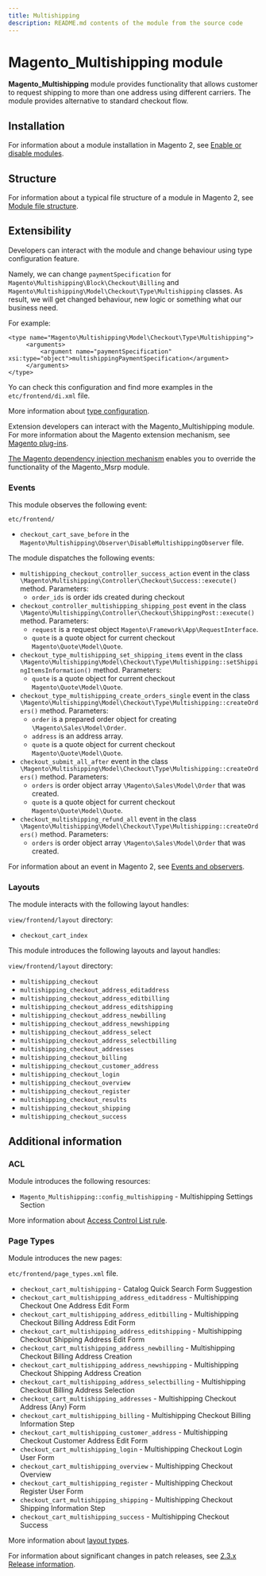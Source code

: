 ```yaml
---
title: Multishipping
description: README.md contents of the module from the source code
---
```


# Magento_Multishipping module

**Magento_Multishipping** module provides functionality that allows customer to request shipping to more than one address
using different carriers. The module provides alternative to standard checkout flow.

## Installation

For information about a module installation in Magento 2, see [Enable or disable modules](https://devdocs.magento.com/guides/v2.4/install-gde/install/cli/install-cli-subcommands-enable.html).

## Structure

For information about a typical file structure of a module in Magento 2,
 see [Module file structure](https://devdocs.magento.com/guides/v2.4/extension-dev-guide/build/module-file-structure.html#module-file-structure).

## Extensibility

Developers can interact with the module and change behaviour using type configuration feature.

Namely, we can change `paymentSpecification` for `Magento\Multishipping\Block\Checkout\Billing` and `Magento\Multishipping\Model\Checkout\Type\Multishipping` classes.
As result, we will get changed behaviour, new logic or something what our business need.

For example:

```
<type name="Magento\Multishipping\Model\Checkout\Type\Multishipping">
     <arguments>
         <argument name="paymentSpecification" xsi:type="object">multishippingPaymentSpecification</argument>
     </arguments>
</type>
```

Yo can check this configuration and find more examples in the `etc/frontend/di.xml` file.

More information about [type configuration](https://devdocs.magento.com/guides/v2.4/extension-dev-guide/build/di-xml-file.html).

Extension developers can interact with the Magento_Multishipping module. For more information about the Magento extension mechanism, see [Magento plug-ins](https://devdocs.magento.com/guides/v2.4/extension-dev-guide/plugins.html).

[The Magento dependency injection mechanism](https://devdocs.magento.com/guides/v2.4/extension-dev-guide/depend-inj.html) enables you to override the functionality of the Magento_Msrp module.

### Events

This module observes the following event:

`etc/frontend/`

 - `checkout_cart_save_before` in the `Magento\Multishipping\Observer\DisableMultishippingObserver` file.

The module dispatches the following events:

- `multishipping_checkout_controller_success_action` event in the
  class `\Magento\Multishipping\Controller\Checkout\Success::execute()` method. Parameters:
    - `order_ids` is order ids created during checkout
- `checkout_controller_multishipping_shipping_post` event in the
  class `\Magento\Multishipping\Controller\Checkout\ShippingPost::execute()` method. Parameters:
    - `request` is a request object `Magento\Framework\App\RequestInterface`.
    - `quote` is a quote object for current checkout `Magento\Quote\Model\Quote`.
- `checkout_type_multishipping_set_shipping_items` event in the
  class `\Magento\Multishipping\Model\Checkout\Type\Multishipping::setShippingItemsInformation()` method. Parameters:
    - `quote` is a quote object for current checkout `Magento\Quote\Model\Quote`.
- `checkout_type_multishipping_create_orders_single` event in the
  class `\Magento\Multishipping\Model\Checkout\Type\Multishipping::createOrders()` method. Parameters:
    - `order` is a prepared order object for creating `\Magento\Sales\Model\Order`.
    - `address` is an address array.
    - `quote` is a quote object for current checkout `Magento\Quote\Model\Quote`.
- `checkout_submit_all_after` event in the
  class `\Magento\Multishipping\Model\Checkout\Type\Multishipping::createOrders()` method. Parameters:
    - `orders` is order object array `\Magento\Sales\Model\Order`  that was created.
    - `quote` is a quote object for current checkout `Magento\Quote\Model\Quote`.
- `checkout_multishipping_refund_all` event in the
  class `\Magento\Multishipping\Model\Checkout\Type\Multishipping::createOrders()` method. Parameters:
    - `orders` is order object array `\Magento\Sales\Model\Order`  that was created.

For information about an event in Magento 2, see [Events and observers](http://devdocs.magento.com/guides/v2.3/extension-dev-guide/events-and-observers.html#events).

### Layouts

The module interacts with the following layout handles:

`view/frontend/layout` directory:

 - `checkout_cart_index`

This module introduces the following layouts and layout handles:

`view/frontend/layout` directory:

 - `multishipping_checkout`
 - `multishipping_checkout_address_editaddress`
 - `multishipping_checkout_address_editbilling`
 - `multishipping_checkout_address_editshipping`
 - `multishipping_checkout_address_newbilling`
 - `multishipping_checkout_address_newshipping`
 - `multishipping_checkout_address_select`
 - `multishipping_checkout_address_selectbilling`
 - `multishipping_checkout_addresses`
 - `multishipping_checkout_billing`
 - `multishipping_checkout_customer_address`
 - `multishipping_checkout_login`
 - `multishipping_checkout_overview`
 - `multishipping_checkout_register`
 - `multishipping_checkout_results`
 - `multishipping_checkout_shipping`
 - `multishipping_checkout_success`

## Additional information

### ACL

Module introduces the following resources:

- `Magento_Multishipping::config_multishipping` - Multishipping Settings Section

More information about [Access Control List rule](https://devdocs.magento.com/guides/v2.4/ext-best-practices/tutorials/create-access-control-list-rule.html).

### Page Types

Module introduces the new pages:

`etc/frontend/page_types.xml` file.

- `checkout_cart_multishipping` - Catalog Quick Search Form Suggestion
- `checkout_cart_multishipping_address_editaddress` - Multishipping Checkout One Address Edit Form
- `checkout_cart_multishipping_address_editbilling` - Multishipping Checkout Billing Address Edit Form
- `checkout_cart_multishipping_address_editshipping` - Multishipping Checkout Shipping Address Edit Form
- `checkout_cart_multishipping_address_newbilling` - Multishipping Checkout Billing Address Creation
- `checkout_cart_multishipping_address_newshipping` - Multishipping Checkout Shipping Address Creation
- `checkout_cart_multishipping_address_selectbilling` - Multishipping Checkout Billing Address Selection
- `checkout_cart_multishipping_addresses` - Multishipping Checkout Address (Any) Form
- `checkout_cart_multishipping_billing` - Multishipping Checkout Billing Information Step
- `checkout_cart_multishipping_customer_address` - Multishipping Checkout Customer Address Edit Form
- `checkout_cart_multishipping_login` - Multishipping Checkout Login User Form
- `checkout_cart_multishipping_overview` - Multishipping Checkout Overview
- `checkout_cart_multishipping_register` - Multishipping Checkout Register User Form
- `checkout_cart_multishipping_shipping` - Multishipping Checkout Shipping Information Step
- `checkout_cart_multishipping_success` - Multishipping Checkout Success

More information about [layout types](https://devdocs.magento.com/guides/v2.4/frontend-dev-guide/layouts/layout-types.html).

For information about significant changes in patch releases, see [2.3.x Release information](http://devdocs.magento.com/guides/v2.3/release-notes/bk-release-notes.html).
